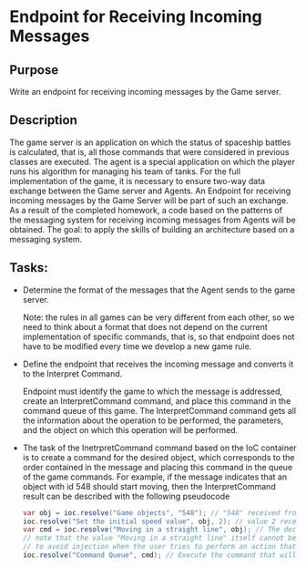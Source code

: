 # Endpoint for Receiving Incoming Messages

## Purpose
Write an endpoint for receiving incoming messages by the Game server.
## Description
The game server is an application on which the status of spaceship battles is calculated, that is, all those commands that were considered in previous classes are executed.
The agent is a special application on which the player runs his algorithm for managing his team of tanks.
For the full implementation of the game, it is necessary to ensure two-way data exchange between the Game server and Agents. An Endpoint for receiving incoming messages by the Game Server will be part of such an exchange.
As a result of the completed homework, a code based on the patterns of the messaging system for receiving incoming messages from Agents will be obtained.
The goal: to apply the skills of building an architecture based on a messaging system.

## Tasks:
- Determine the format of the messages that the Agent sends to the game server.
  
  Note: the rules in all games can be very different from each other, so we need to think about a format that does not depend on the current implementation of specific commands, that is, so that endpoint does not have to be modified every time we develop a new game rule.
- Define the endpoint that receives the incoming message and converts it to the Interpret Command.
  
  Endpoint must identify the game to which the message is addressed, create an InterpretCommand command, and place this command in the command queue of this game.
  The InterpretCommand command gets all the information about the operation to be performed, the parameters, and the object on which this operation will be performed.
- The task of the InetrpretCommand command based on the IoC container is to create a command for the desired object, which corresponds to the order contained in the message and placing this command in the queue of the game commands.
  For example, if the message indicates that an object with id 548 should start moving, then the InterpretCommand result can be described with the following pseudocode
  ```java
  var obj = ioc.resolve("Game objects", "548"); // "548" received from the incoming message
  ioc.resolve("Set the initial speed value", obj, 2); // value 2 received from the args transmitted in the message
  var cmd = ioc.resolve("Moving in a straight line", obj); // The decision that you need to perform a straight line movement is received from the message
  // note that the value "Moving in a straight line" itself cannot be read directly from the message,
  // to avoid injection when the user tries to perform an action that He is not allowed to perform
  ioc.resolve("Command Queue", cmd); // Execute the command that will place the cmd command in the queue of game commands.
  ```
  
